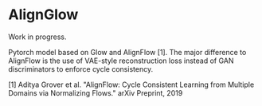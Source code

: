 # AlignGlow
Work in progress.

Pytorch model based on Glow and AlignFlow [1]. The major difference to AlignFlow is the use of VAE-style reconstruction loss instead of GAN discriminators to enforce cycle consistency.

[1] Aditya Grover et al. "AlignFlow: Cycle Consistent Learning from Multiple Domains via Normalizing Flows." arXiv Preprint, 2019
